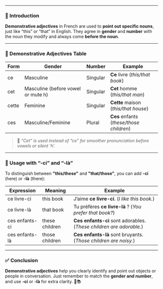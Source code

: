 
---

### 🎯 Introduction

**Demonstrative adjectives** in French are used to **point out specific nouns**, just like “this” or “that” in English. They agree in **gender** and **number** with the noun they modify and always come **before the noun**.

---

### 🔑 Demonstrative Adjectives Table

|**Form**|**Gender**|**Number**|**Example**|
|---|---|---|---|
|ce|Masculine|Singular|**Ce** livre (_this/that book_)|
|cet|Masculine (before vowel or mute h)|Singular|**Cet** homme (_this/that man_)|
|cette|Feminine|Singular|**Cette** maison (_this/that house_)|
|ces|Masculine/Feminine|Plural|**Ces** enfants (_these/those children_)|

> 🔎 _“Cet” is used instead of “ce” for smoother pronunciation before vowels or silent ‘h’._

---

### 📌 Usage with “-ci” and “-là”

To distinguish between **"this/these"** and **"that/those"**, you can add **-ci** (here) or **-là** (there):

|**Expression**|**Meaning**|**Example**|
|---|---|---|
|ce livre-ci|this book|J’aime **ce livre-ci**. (_I like this book._)|
|ce livre-là|that book|Tu préfères **ce livre-là** ? (_You prefer that book?_)|
|ces enfants-ci|these children|**Ces enfants-ci** sont adorables. (_These children are adorable._)|
|ces enfants-là|those children|**Ces enfants-là** sont bruyants. (_Those children are noisy._)|

---

### ✅ Conclusion

**Demonstrative adjectives** help you clearly identify and point out objects or people in conversation. Just remember to match the **gender and number**, and use **-ci** or **-là** for extra clarity. 🧭📚